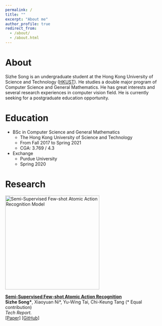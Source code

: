 ```yaml
---
permalink: /
title: ""
excerpt: "About me"
author_profile: true
redirect_from: 
  - /about/
  - /about.html
---
```


About
======
Sizhe Song is an undergraduate student at the Hong Kong University of Science and Technology ([HKUST](http://www.ust.hk/)). He studies a double major program of Computer Science and General Mathematics. He has great interests and several research experiences in computer vision field. He is currently seeking for a postgraduate education opportunity.

Education
======
* BSc in Computer Science and General Mathematics
  * The Hong Kong University of Science and Technology
  * From Fall 2017 to Spring 2021
  * CGA: 3.769 / 4.3
* Exchange
  * Purdue University
  * Spring 2020

Research
======
<div>
  <div width="350">
    <img src="https://sausage-song.github.io/home/images/FSAA_model.png"
      alt="Semi-Supervised Few-shot Atomic Action Recognition Model"
      class="publogo img-fluid float-left rounded g" width="300" a=""/>
  </div>

  <div width="350">
    <p><strong><a href="https://sausage-song.github.io/home/files/FSAA.pdf" target="_blank">
    Semi-Supervised Few-shot Atomic Action Recognition</a></strong>
    <!-- <span class="badge badge-danger">New!</span> -->
    <br>
    <b>Sizhe Song*</b>, Xiaoyuan Ni*, Yu-Wing Tai, Chi-Keung Tang (* Equal contribution) <br>
    <em>Tech Report.</em> <br>
    <span class="links">
    <a href="https://sausage-song.github.io/home/files/FSAA.pdf" target="_blank">[Paper]</a>
    <!-- <a href="https://ryanxli.github.io/oneshot" target="_blank">[Project Page]</a> -->
    <a href="https://github.com/Sausage-SONG/Few-shot-action-recognition" target="_blank">[GitHub]</a>
    </span> </p>
  </div>
</div>